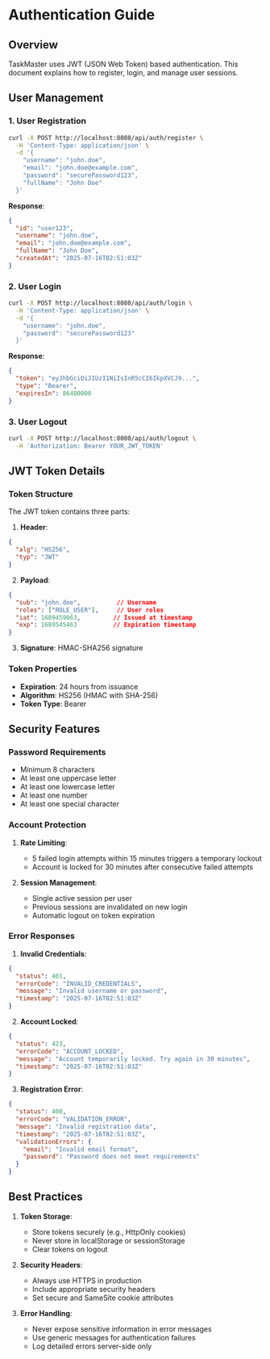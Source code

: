 # Authentication Guide

## Overview
TaskMaster uses JWT (JSON Web Token) based authentication. This document explains how to register, login, and manage user sessions.

## User Management

### 1. User Registration
```bash
curl -X POST http://localhost:8080/api/auth/register \
  -H 'Content-Type: application/json' \
  -d '{
    "username": "john.doe",
    "email": "john.doe@example.com",
    "password": "securePassword123",
    "fullName": "John Doe"
  }'
```

**Response**:
```json
{
  "id": "user123",
  "username": "john.doe",
  "email": "john.doe@example.com",
  "fullName": "John Doe",
  "createdAt": "2025-07-16T02:51:03Z"
}
```

### 2. User Login
```bash
curl -X POST http://localhost:8080/api/auth/login \
  -H 'Content-Type: application/json' \
  -d '{
    "username": "john.doe",
    "password": "securePassword123"
  }'
```

**Response**:
```json
{
  "token": "eyJhbGciOiJIUzI1NiIsInR5cCI6IkpXVCJ9...",
  "type": "Bearer",
  "expiresIn": 86400000
}
```

### 3. User Logout
```bash
curl -X POST http://localhost:8080/api/auth/logout \
  -H 'Authorization: Bearer YOUR_JWT_TOKEN'
```

## JWT Token Details

### Token Structure
The JWT token contains three parts:
1. **Header**:
```json
{
  "alg": "HS256",
  "typ": "JWT"
}
```

2. **Payload**:
```json
{
  "sub": "john.doe",          // Username
  "roles": ["ROLE_USER"],     // User roles
  "iat": 1689459063,         // Issued at timestamp
  "exp": 1689545463          // Expiration timestamp
}
```

3. **Signature**: HMAC-SHA256 signature

### Token Properties
- **Expiration**: 24 hours from issuance
- **Algorithm**: HS256 (HMAC with SHA-256)
- **Token Type**: Bearer

## Security Features

### Password Requirements
- Minimum 8 characters
- At least one uppercase letter
- At least one lowercase letter
- At least one number
- At least one special character

### Account Protection
1. **Rate Limiting**:
   - 5 failed login attempts within 15 minutes triggers a temporary lockout
   - Account is locked for 30 minutes after consecutive failed attempts

2. **Session Management**:
   - Single active session per user
   - Previous sessions are invalidated on new login
   - Automatic logout on token expiration

### Error Responses

1. **Invalid Credentials**:
```json
{
  "status": 401,
  "errorCode": "INVALID_CREDENTIALS",
  "message": "Invalid username or password",
  "timestamp": "2025-07-16T02:51:03Z"
}
```

2. **Account Locked**:
```json
{
  "status": 423,
  "errorCode": "ACCOUNT_LOCKED",
  "message": "Account temporarily locked. Try again in 30 minutes",
  "timestamp": "2025-07-16T02:51:03Z"
}
```

3. **Registration Error**:
```json
{
  "status": 400,
  "errorCode": "VALIDATION_ERROR",
  "message": "Invalid registration data",
  "timestamp": "2025-07-16T02:51:03Z",
  "validationErrors": {
    "email": "Invalid email format",
    "password": "Password does not meet requirements"
  }
}
```

## Best Practices

1. **Token Storage**:
   - Store tokens securely (e.g., HttpOnly cookies)
   - Never store in localStorage or sessionStorage
   - Clear tokens on logout

2. **Security Headers**:
   - Always use HTTPS in production
   - Include appropriate security headers
   - Set secure and SameSite cookie attributes

3. **Error Handling**:
   - Never expose sensitive information in error messages
   - Use generic messages for authentication failures
   - Log detailed errors server-side only
